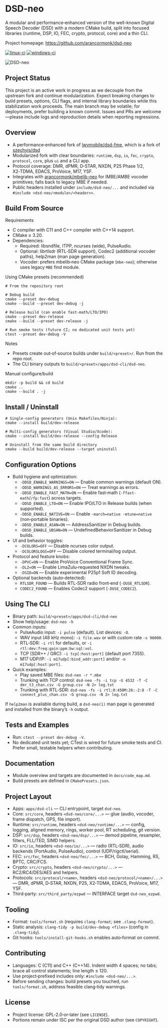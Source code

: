 # DSD-neo

A modular and performance‑enhanced version of the well-known Digital Speech Decoder (DSD) with a modern CMake build, split into focused libraries (runtime, DSP, IO, FEC, crypto, protocol, core) and a thin CLI.

Project homepage: https://github.com/arancormonk/dsd-neo

[![linux-ci](https://github.com/arancormonk/dsd-neo/actions/workflows/linux-ci.yaml/badge.svg)](https://github.com/arancormonk/dsd-neo/actions/workflows/linux-ci.yaml)
[![windows-ci](https://github.com/arancormonk/dsd-neo/actions/workflows/windows-ci.yaml/badge.svg)](https://github.com/arancormonk/dsd-neo/actions/workflows/windows-ci.yaml)

![DSD-neo](images/dsd-neo_const_view.png)

## Project Status

This project is an active work in progress as we decouple from the upstream fork and continue modularization. Expect breaking changes to build presets, options, CLI flags, and internal library boundaries while this stabilization work proceeds. The main branch may be volatile; for deployments, prefer building a known commit. Issues and PRs are welcome—please include logs and reproduction details when reporting regressions.

## Overview

- A performance‑enhanced fork of [lwvmobile/dsd-fme](https://github.com/lwvmobile/dsd-fme), which is a fork of [szechyjs/dsd](https://github.com/szechyjs/dsd)
- Modularized fork with clear boundaries: `runtime`, `dsp`, `io`, `fec`, `crypto`, `protocol`, `core`, plus `ui` and a CLI app.
- Protocol coverage: DMR, dPMR, D‑STAR, NXDN, P25 Phase 1/2, X2‑TDMA, EDACS, ProVoice, M17, YSF.
- Integrates with [arancormonk/mbelib-neo](https://github.com/arancormonk/mbelib-neo) for IMBE/AMBE vocoder primitives; falls back to legacy MBE if needed.
- Public headers installed under `include/dsd-neo/...` and included via `#include <dsd-neo/<module>/<header>>`.

## Build From Source

Requirements

- C compiler with C11 and C++ compiler with C++14 support.
- CMake ≥ 3.20.
- Dependencies:
  - Required: libsndfile, ITPP, ncurses (wide), PulseAudio.
  - Optional: librtlsdr (RTL‑SDR support), Codec2 (additional vocoder paths), help2man (man page generation).
  - Vocoder: prefers mbelib‑neo CMake package (`mbe-neo`); otherwise uses legacy `MBE` find module.

Using CMake presets (recommended)

```
# From the repository root

# Debug build
cmake --preset dev-debug
cmake --build --preset dev-debug -j

# Release build (can enable fast-math/LTO/IPO)
cmake --preset dev-release
cmake --build --preset dev-release -j

# Run smoke tests (future CI; no dedicated unit tests yet)
ctest --preset dev-debug -V
```

Notes

- Presets create out‑of‑source builds under `build/<preset>/`. Run from the repo root.
- The CLI binary outputs to `build/<preset>/apps/dsd-cli/dsd-neo`.

Manual configure/build

```
mkdir -p build && cd build
cmake ..
cmake --build . -j
```

## Install / Uninstall

```
# Single-config generators (Unix Makefiles/Ninja):
cmake --install build/dev-release

# Multi-config generators (Visual Studio/Xcode):
cmake --install build/dev-release --config Release

# Uninstall from the same build directory
cmake --build build/dev-release --target uninstall
```

## Configuration Options

- Build hygiene and optimization:
  - `-DDSD_ENABLE_WARNINGS=ON` — Enable common warnings (default ON).
  - `-DDSD_WARNINGS_AS_ERRORS=ON` — Treat warnings as errors.
  - `-DDSD_ENABLE_FAST_MATH=ON` — Enable fast‑math (`-ffast-math`/`/fp:fast`) across targets.
  - `-DDSD_ENABLE_LTO=ON` — Enable IPO/LTO in Release builds (when supported).
  - `-DDSD_ENABLE_NATIVE=ON` — Enable `-march=native -mtune=native` (non‑portable binaries).
  - `-DDSD_ENABLE_ASAN=ON` — AddressSanitizer in Debug builds.
  - `-DDSD_ENABLE_UBSAN=ON` — UndefinedBehaviorSanitizer in Debug builds.
- UI and behavior toggles:
  - `-DCOLORS=OFF` — Disable ncurses color output.
  - `-DCOLORSLOGS=OFF` — Disable colored terminal/log output.
- Protocol and feature knobs:
  - `-DPVC=ON` — Enable ProVoice Conventional Frame Sync.
  - `-DLZ=ON` — Enable LimaZulu‑requested NXDN tweaks.
  - `-DSID=ON` — Enable experimental P25p1 Soft ID decoding.
- Optional backends (auto‑detected):
  - `RTLSDR_FOUND` — Builds RTL‑SDR radio front‑end (`-DUSE_RTLSDR`).
  - `CODEC2_FOUND` — Enables Codec2 support (`-DUSE_CODEC2`).

## Using The CLI

- Binary path: `build/<preset>/apps/dsd-cli/dsd-neo`
- Show help/usage: `dsd-neo -h`
- Common inputs:
  - PulseAudio input: `-i pulse` (default). List devices: `-O`.
  - WAV input (48 kHz mono): `-i file.wav` or with custom rate `-s 96000`.
  - RTL‑SDR: `-i rtl` for defaults, or `-i rtl:dev:freq:gain:ppm:bw:sql:vol`.
  - TCP (SDR++ / GRC): `-i tcp[:host:port]` (default port 7355).
  - M17 UDP/IP: `-i m17udp[:bind_addr:port]` and/or `-o m17udp[:host:port]`.
- Quick examples:
  - Play saved MBE files: `dsd-neo -r *.mbe`
  - Trunking with TCP control: `dsd-neo -fs -i tcp -U 4532 -T -C dmr_t3_chan.csv -G group.csv -N 2> log.txt`
  - Trunking with RTL‑SDR: `dsd-neo -fs -i rtl:0:450M:26:-2:8 -T -C connect_plus_chan.csv -G group.csv -N 2> log.txt`

If `help2man` is available during build, a `dsd-neo(1)` man page is generated and installed from the binary’s `-h` output.

## Tests and Examples

- Run: `ctest --preset dev-debug -V`.
- No dedicated unit tests yet; CTest is wired for future smoke tests and CI. Prefer small, testable helpers when contributing.

## Documentation

- Module overview and targets are documented in `docs/code_map.md`.
- Build presets are defined in `CMakePresets.json`.

## Project Layout

- Apps: `apps/dsd-cli` — CLI entrypoint, target `dsd-neo`.
- Core: `src/core`, headers `<dsd-neo/core/...>` — glue (audio, vocoder, frame dispatch, GPS, file import).
- Runtime: `src/runtime`, headers `<dsd-neo/runtime/...>` — config, logging, aligned memory, rings, worker pool, RT scheduling, git version.
- DSP: `src/dsp`, headers `<dsd-neo/dsp/...>` — demod pipeline, resampler, filters, FLL/TED, SIMD helpers.
- IO: `src/io`, headers `<dsd-neo/io/...>` — radio (RTL‑SDR), audio backends (PortAudio, PulseAudio), control (UDP/rigctl/serial).
- FEC: `src/fec`, headers `<dsd-neo/fec/...>` — BCH, Golay, Hamming, RS, BPTC, CRC/FCS.
- Crypto: `src/crypto`, headers `<dsd-neo/crypto/...>` — RC2/RC4/DES/AES and helpers.
- Protocols: `src/protocol/<name>`, headers `<dsd-neo/protocol/<name>/...>` — DMR, dPMR, D‑STAR, NXDN, P25, X2‑TDMA, EDACS, ProVoice, M17, YSF.
- Third‑party: `src/third_party/ezpwd` — INTERFACE target `dsd-neo_ezpwd`.

## Tooling

- Format: `tools/format.sh` (requires `clang-format`; see `.clang-format`).
- Static analysis: `clang-tidy -p build/dev-debug <files>` (config in `.clang-tidy`).
- Git hooks: `tools/install-git-hooks.sh` enables auto‑format on commit.

## Contributing

- Languages: C (C11) and C++ (C++14). Indent width 4 spaces; no tabs; brace all control statements; line length ≤ 120.
- Use project‑prefixed includes only: `#include <dsd-neo/...>`.
- Before sending changes: build presets you touched, run `tools/format.sh`, address feasible clang‑tidy warnings.

## License

- Project license: GPL‑2.0‑or‑later (see `LICENSE`).
- Portions remain under ISC per the original DSD author (see `COPYRIGHT`).
